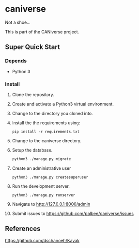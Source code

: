 # caniverse
Not a shoe...


This is part of the CANiverse project.




## Super Quick Start

### Depends
 * Python 3

### Install

 1. Clone the repository.
 2. Create and activate a Python3 virtual environment.
 3. Change to the directory you cloned into.
 4. Install the the requirements using:

       ```
       pip install -r requirements.txt
       ```
 5. Change to the caniverse directory.
 6. Setup the database.

       ```bash
       python3 ./manage.py migrate
       ```

 7. Create an administrative user

       ```
       python3 ./manage.py createsuperuser
       ```
 8. Run the development server.

       ```
       python3 ./manage.py runserver
       ```
 9. Navigate to http://127.0.0.1:8000/admin
10. Submit issues to https://github.com/palbee/caniverse/issues

## References


https://github.com/dschanoeh/Kayak

